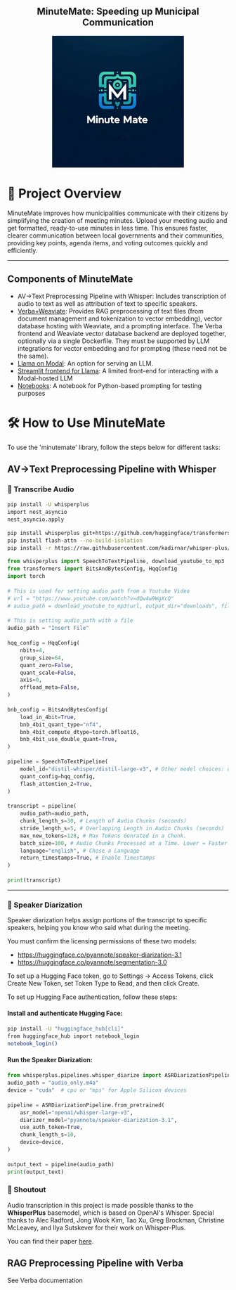 <div align="center">
<h2>
    MinuteMate: Speeding up Municipal Communication
</h2>
<img width="300" alt="teaser" src="assets\Fun_Logo.jpg">
</div>

# 📄 Project Overview

MinuteMate improves how municipalities communicate with their citizens by simplifying the creation of meeting minutes. Upload your meeting audio and get formatted, ready-to-use minutes in less time. This ensures faster, clearer communication between local governments and their communities, providing key points, agenda items, and voting outcomes quickly and efficiently.

---

## Components of MinuteMate
* AV->Text Preprocessing Pipeline with Whisper: Includes transcription of audio to text as well as attribution of text to specific speakers.
* [Verba+Weaviate](https://github.com/dsba6010-llm-applications/MinuteMate/blob/main/Verba/README.md): Provides RAG preprocessing of text files (from document management and tokenization to vector embedding), vector database hosting with Weaviate, and a prompting interface. The Verba frontend and Weaviate vector database backend are deployed together, optionally via a single Dockerfile.  They must be supported by LLM integrations for vector embedding and for prompting (these need not be the same).
* [Llama on Modal](/llama_modal/Llama3_modal_serving.md): An option for serving an LLM.
* [Streamlit frontend for Llama](/streamlit_modal/streamlit_on_modal.md): A limited front-end for interacting with a Modal-hosted LLM 
* [Notebooks](/notebooks/prompting_with_modal.ipynb): A notebook for Python-based prompting for testing purposes


# 🛠️ How to Use MinuteMate

To use the 'minutemate' library, follow the steps below for different tasks:

## AV->Text Preprocessing Pipeline with Whisper

### 📝 Transcribe Audio

```bash
pip install -U whisperplus
import nest_asyncio 
nest_asyncio.apply
```
```bash
pip install whisperplus git+https://github.com/huggingface/transformers
pip install flash-attn --no-build-isolation
pip install -r https://raw.githubusercontent.com/kadirnar/whisper-plus/main/requirements/speaker_diarization.txt
```

```python
from whisperplus import SpeechToTextPipeline, download_youtube_to_mp3
from transformers import BitsAndBytesConfig, HqqConfig
import torch

# This is used for setting audio path from a Youtube Video
# url = "https://www.youtube.com/watch?v=dQw4w9WgXcQ"
# audio_path = download_youtube_to_mp3(url, output_dir="downloads", filename="test")

# This is setting audio_path with a file
audio_path = "Insert File"

hqq_config = HqqConfig(
    nbits=4,
    group_size=64,
    quant_zero=False,
    quant_scale=False,
    axis=0,
    offload_meta=False,
)

bnb_config = BitsAndBytesConfig(
    load_in_4bit=True,
    bnb_4bit_quant_type="nf4",
    bnb_4bit_compute_dtype=torch.bfloat16,
    bnb_4bit_use_double_quant=True,
)

pipeline = SpeechToTextPipeline(
    model_id="distil-whisper/distil-large-v3", # Other model choices: openai/whisper-tiny, openai/whisper-small, openai/whisper-medium, openai/whisper-large-v2
    quant_config=hqq_config,
    flash_attention_2=True,
)

transcript = pipeline(
    audio_path=audio_path,
    chunk_length_s=30, # Length of Audio Chunks (seconds)
    stride_length_s=5, # Overlapping Length in Audio Chunks (seconds)
    max_new_tokens=128, # Max Tokens Genrated in a Chunk.
    batch_size=100, # Audio Chunks Processed at a Time. Lower = Faster
    language="english", # Chose a Language
    return_timestamps=True, # Enable Timestamps
)

print(transcript)
```

---

### 💬 Speaker Diarization

Speaker diarization helps assign portions of the transcript to specific speakers, helping you know who said what during the meeting.

You must confirm the licensing permissions of these two models:

- https://huggingface.co/pyannote/speaker-diarization-3.1
- https://huggingface.co/pyannote/segmentation-3.0

To set up a Hugging Face token, go to Settings -> Access Tokens, click Create New Token, set Token Type to Read, and then click Create.

To set up Hugging Face authentication, follow these steps:

#### Install and authenticate Hugging Face:

```bash
pip install -U "huggingface_hub[cli]"
from huggingface_hub import notebook_login
notebook_login()
```

#### Run the Speaker Diarization:

```python
from whisperplus.pipelines.whisper_diarize import ASRDiarizationPipeline
audio_path = "audio_only.m4a"
device = "cuda"  # cpu or "mps" for Apple Silicon devices

pipeline = ASRDiarizationPipeline.from_pretrained(
    asr_model="openai/whisper-large-v3",
    diarizer_model="pyannote/speaker-diarization-3.1",
    use_auth_token=True,
    chunk_length_s=10,
    device=device,
)

output_text = pipeline(audio_path)
print(output_text)
```

### 🤗 Shoutout

Audio transcription in this project is made possible thanks to the **WhisperPlus** basemodel, which is based on OpenAI's Whisper. Special thanks to Alec Radford, Jong Wook Kim, Tao Xu, Greg Brockman, Christine McLeavey, and Ilya Sutskever for their work on Whisper-Plus.

You can find their paper [here](https://arxiv.org/abs/2212.04356).


## RAG Preprocessing Pipeline with Verba

See Verba documentation